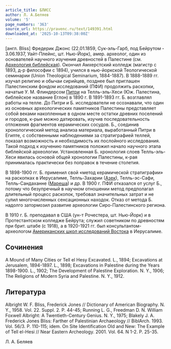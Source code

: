 ```yaml
---
article_title: БЛИСС
author: Л. А.Беляев
volume: '5'
page_numbers: '363'
source_url: https://pravenc.ru/text/149391.html
downloaded_at: '2025-10-13T09:38:00Z'
---
```


[англ. Bliss] Фредерик Джонс (22.01.1859, Сук-эль-Гарб, под Бейрутом - 3.06.1937, Уайт-Плейнс, шт. Нью-Йорк), амер. археолог, один из основателей научного изучения древностей в Палестине (см. [Археология библейская](<https://pravenc.ru/text/Археология библейская.html>)). Окончил Амхерстский колледж (магистр с 1893, д-р философии с 1894), учился в нью-йоркской Теологической семинарии (Union Theological Seminarium, 1884-1887). В 1888-1889 гг. изучал религию и обычаи сирийцев, позднее был приглашен Палестинским фондом исследований (ПФИ) продолжить раскопки, начатые У. М. Флиндерсом [Питри](https://pravenc.ru/text/Питри.html) на Телль-эль-Хеси (Юж. Палестина, библейское название Еглон) в 1890 г. В 1891-1893 гг. Б. возглавлял работы на телле. До Питри и Б. исследователи не осознавали, что один из основных археологических памятников Палестины представляет собой веками накопленные в одном месте остатки древних поселений и городов, к-рые можно датировать, изучив последовательность отложения фрагментов керамических сосудов. Б., соединив хронологический метод анализа материала, выработанный Питри в Египте, с собственными наблюдениями за стратиграфией теллей, показал возможность и необходимость их послойного исследования. Такой подход к изучению памятников положил начало научного этапа библейской археологии. Установленная Б. хронология слоев Телль-эль-Хеси явилась основой общей хронологии Палестины, к-рая принималась практически без поправок в течение столетия.

В 1898-1900 гг. Б. применил свой «метод керамической стратиграфии» на раскопках в Иерусалиме, Телль-Захарии ([Азек](https://pravenc.ru/text/Азек.html)), Телль-эс-Сафи, Телль-Сандаханне ([Мареша](https://pravenc.ru/text/Мареша.html)) и др. В 1900 г. ПФИ отказался от услуг Б., потому что безупречный в научном отношении метод предполагал длительный процесс раскопок, требовал значительных затрат и не сулил многочисленных сенсационных находок. Отказ от метода Б. надолго затормозил развитие археологии Сиро-Палестинского региона.

В 1910 г. Б. преподавал в США (ун-т Рочестера, шт. Нью-Йорк) и в Протестантском колледже Бейрута; служил советником по древностям при брит. штабе (с 1918), а в 1920-1921 гг. был консультантом-археологом [Американских школ исследований Востока](<https://pravenc.ru/text/Американских школ исследований Востока.html>) в Иерусалиме.

## Сочинения

A Mound of Many Cities or Tell el Hesy Excavated. L., 1894; Excavations at Jerusalem, 1894-1897. L., 1898; Excavations in Palestine during the Years 1898-1900. L., 1902; The Development of Palestine Exploration. N. Y., 1906; The Religions of Modern Syria and Palestine. N. Y., 1912.

## Литература

Albright W. F. Bliss, Frederick Jones // Dictionary of American Biography. N. Y., 1958. Vol. 22. Suppl. 2. P. 44-45; Running L. G., Freedman D. N. William Foxwell Albright: A Twentieth-Century Genius. N. Y., 1975; Blakely J. A. Frederick Jones Bliss: Farther of Palestinian Archaeology // BiblArch. 1993. Vol. 56/3. P. 110-115; 
idem. On Site Identification Old and New: The Example of Tell el-Hesi // Near Eastern Archeology. 2001. Vol. 64. N 1-2. Р. 25-35.

Л. А.  Беляев
